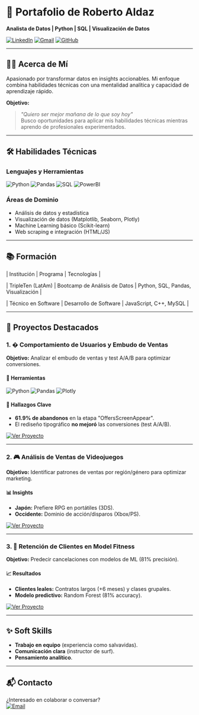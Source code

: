 # 🚀 Portafolio de Roberto Aldaz  
**Analista de Datos | Python | SQL | Visualización de Datos**  

[![LinkedIn](https://img.shields.io/badge/linkedin-%230077B5.svg?style=for-the-badge&logo=linkedin&logoColor=white)](https://www.linkedin.com/in/roberto-aldaz-corona/)
[![Gmail](https://img.shields.io/badge/Gmail-D14836?style=for-the-badge&logo=gmail&logoColor=white)](mailto:roberto.aldaz@gmail.com)
[![GitHub](https://img.shields.io/badge/github-%23121011.svg?style=for-the-badge&logo=github&logoColor=white)](https://github.com/Robalcor)

---

## 👨‍💻 Acerca de Mí  
Apasionado por transformar datos en insights accionables. Mi enfoque combina habilidades técnicas con una mentalidad analítica y capacidad de aprendizaje rápido.  

**Objetivo:**  
> *"Quiero ser mejor mañana de lo que soy hoy"*  
> Busco oportunidades para aplicar mis habilidades técnicas mientras aprendo de profesionales experimentados.  

---

## 🛠 Habilidades Técnicas  
### Lenguajes y Herramientas  
![Python](https://img.shields.io/badge/Python-3776AB?style=flat&logo=python&logoColor=white)
![Pandas](https://img.shields.io/badge/Pandas-2C2D72?style=flat&logo=pandas&logoColor=white)
![SQL](https://img.shields.io/badge/SQL-4479A1?style=flat&logo=postgresql&logoColor=white)
![PowerBI](https://img.shields.io/badge/PowerBI-F2C811?style=flat&logo=powerbi&logoColor=black)

### Áreas de Dominio  
- Análisis de datos y estadística  
- Visualización de datos (Matplotlib, Seaborn, Plotly)  
- Machine Learning básico (Scikit-learn)  
- Web scraping e integración (HTML/JS)  

---

## 📚 Formación  
| Institución          | Programa                          | Tecnologías                          |

| TripleTen (LatAm)    | Bootcamp de Análisis de Datos     | Python, SQL, Pandas, Visualización   |

| Técnico en Software  | Desarrollo de Software            | JavaScript, C++, MySQL               |

---

## 🌟 Proyectos Destacados  

### 1. � Comportamiento de Usuarios y Embudo de Ventas  
**Objetivo:** Analizar el embudo de ventas y test A/A/B para optimizar conversiones.  

#### 🔧 Herramientas  
![Python](https://img.shields.io/badge/Python-3776AB?style=flat&logo=python&logoColor=white)
![Pandas](https://img.shields.io/badge/Pandas-2C2D72?style=flat&logo=pandas&logoColor=white)
![Plotly](https://img.shields.io/badge/Plotly-3F4F75?style=flat&logo=plotly&logoColor=white)

#### 📌 Hallazgos Clave  
- **61.9% de abandonos** en la etapa "OffersScreenAppear".  
- El rediseño tipográfico **no mejoró** las conversiones (test A/A/B).  

[![Ver Proyecto](https://img.shields.io/badge/Explorar_Proyecto-295F98?style=for-the-badge)](https://github.com/Robalcor/test_a-a-b)

---

### 2. 🎮 Análisis de Ventas de Videojuegos  
**Objetivo:** Identificar patrones de ventas por región/género para optimizar marketing.  

#### 📊 Insights  
- **Japón:** Prefiere RPG en portátiles (3DS).  
- **Occidente:** Dominio de acción/disparos (Xbox/PS).  

[![Ver Proyecto](https://img.shields.io/badge/Explorar_Proyecto-295F98?style=for-the-badge)](https://github.com/Robalcor/Games)

---

### 3. 💪 Retención de Clientes en Model Fitness  
**Objetivo:** Predecir cancelaciones con modelos de ML (81% precisión).  

#### 📈 Resultados  
- **Clientes leales:** Contratos largos (+6 meses) y clases grupales.  
- **Modelo predictivo:** Random Forest (81% accuracy).  

[![Ver Proyecto](https://img.shields.io/badge/Explorar_Proyecto-295F98?style=for-the-badge)](https://github.com/Robalcor/Model_Fitness)

---

## ✨ Soft Skills  
- **Trabajo en equipo** (experiencia como salvavidas).  
- **Comunicación clara** (instructor de surf).  
- **Pensamiento analítico**.  

---

## 📬 Contacto  
¿Interesado en colaborar o conversar?  
[![Email](https://img.shields.io/badge/Email_Me-D14836?style=for-the-badge&logo=gmail&logoColor=white)](mailto:roberto.aldaz@gmail.com)
